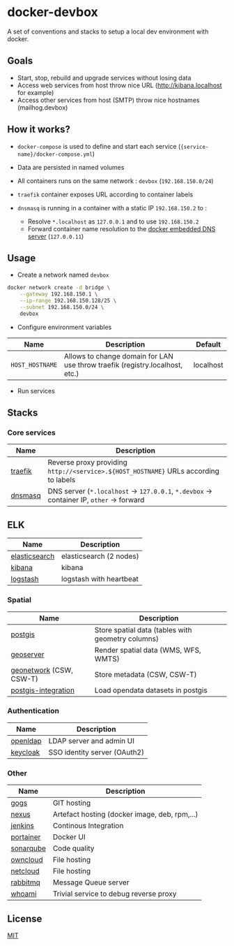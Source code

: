 # docker-devbox

A set of conventions and stacks to setup a local dev environment with docker.

## Goals

* Start, stop, rebuild and upgrade services without losing data
* Access web services from host throw nice URL (http://kibana.localhost for example)
* Access other services from host (SMTP) throw nice hostnames (mailhog.devbox)

## How it works?

* `docker-compose` is used to define and start each service (`{service-name}/docker-compose.yml`)
* Data are persisted in named volumes
* All containers runs on the same network : `devbox` (`192.168.150.0/24`)
* `traefik` container exposes URL according to container labels
* `dnsmasq` is running in a container with a static IP `192.168.150.2` to :

  * Resolve `*.localhost` as `127.0.0.1` and to use `192.168.150.2`
  * Forward container name resolution to the [docker embedded DNS server](https://docs.docker.com/v17.09/engine/userguide/networking/configure-dns/) (`127.0.0.11`)

## Usage

* Create a network named `devbox`

```bash
docker network create -d bridge \
    --gateway 192.168.150.1 \
    --ip-range 192.168.150.128/25 \
    --subnet 192.168.150.0/24 \
    devbox
```

* Configure environment variables

| Name            | Description                                                                  | Default   |
| --------------- | ---------------------------------------------------------------------------- | --------- |
| `HOST_HOSTNAME` | Allows to change domain for LAN use throw traefik (registry.localhost, etc.) | localhost |

* Run services


## Stacks

### Core services

| Name                         | Description                                                                              |
| ---------------------------- | ---------------------------------------------------------------------------------------- |
| [traefik](traefik/README.md) | Reverse proxy providing `http://<service>.${HOST_HOSTNAME}` URLs according to labels     |
| [dnsmasq](dnsmasq/README.md) | DNS server (`*.localhost` -> `127.0.0.1`, `*.devbox` -> container IP, `other` -> forward |

## ELK

| Name                                     | Description             |
| ---------------------------------------- | ----------------------- |
| [elasticsearch](elasticsearch/README.md) | elasticsearch (2 nodes) |
| [kibana](kibana/README.md)               | kibana                  |
| [logstash](logstash/README.md)           | logstash with heartbeat |

### Spatial

| Name                                                 | Description                                       |
| ---------------------------------------------------- | ------------------------------------------------- |
| [postgis](postgis/README.md)                         | Store spatial data (tables with geometry columns) |
| [geoserver](geoserver/README.md)                     | Render spatial data (WMS, WFS, WMTS)              |
| [geonetwork](geonetwork/README.md) (CSW, CSW-T)      | Store metadata (CSW, CSW-T)                       |
| [postgis-integration](postgis-integration/README.md) | Load opendata datasets in postgis                 |

### Authentication

| Name                           | Description                  |
| ------------------------------ | ---------------------------- |
| [openldap](openldap/README.md) | LDAP server and admin UI     |
| [keycloak](keycloak/README.md) | SSO identity server (OAuth2) |

### Other

| Name                             | Description                                   |
| -------------------------------- | --------------------------------------------- |
| [gogs](gogs/README.md)           | GIT hosting                                   |
| [nexus](nexus/README.md)         | Artefact hosting (docker image, deb, rpm,...) |
| [jenkins](jenkins/README.md)     | Continous Integration                         |
| [portainer](portainer/README.md) | Docker UI                                     |
| [sonarqube](sonarqube/README.md) | Code quality                                  |
| [owncloud](owncloud/README.md)   | File hosting                                  |
| [netcloud](netcloud/README.md)   | File hosting                                  |
| [rabbitmq](rabbitmq/README.md)   | Message Queue server                          |
| [whoami](netcloud/README.md)     | Trivial service to debug reverse proxy        |

## License

[MIT](LICENSE)
